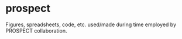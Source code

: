# prospect
Figures, spreadsheets, code, etc. used/made during time employed by PROSPECT collaboration. 
